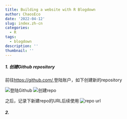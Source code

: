 ```yaml
---
title: Building a website with R Blogdown
author: ChaosEco
date: '2022-04-12'
slug: index.zh-cn
categories:
  - R
tags:
  - blogdown
description: ''
thumbnail: ''
---
```


##### 1. 创建Github repository

前往<https://github.com/>,登陆账户，如下创建新的repository

![](/Blogdown/1.png "登陆Github")
![](/Blogdown/2.png "创建repo")

之后，记录下新建repo的URL后续使用
![](/Blogdown/3.png "repo url")

##### 2. 